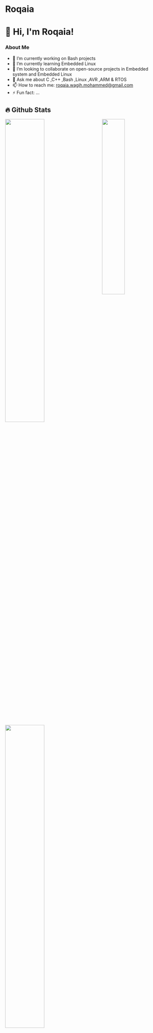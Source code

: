 # Roqaia
# 👋 Hi, I'm Roqaia!

### About Me
- 🔭 I’m currently working on Bash projects
- 🌱 I’m currently learning Embedded Linux
- 👯 I’m looking to collaborate on open-source projects in Embedded system and Embedded Linux
- 💬 Ask me about C ,C++ ,Bash ,Linux ,AVR ,ARM & RTOS
- 📫 How to reach me: roqaia.wagih.mohammed@gmail.com
- ⚡ Fun fact: ...

<!--
<details>
  <summary>📕 Blog Posts</summary>
  <br />
</details>
</div>
-->

## 🔥 Github Stats

<img align="right" width="38%" src="https://github.com/user-attachments/assets/94a95b07-5134-4db5-9f73-63eab8da8d7d"/>

  <a href="https://github.com/RoqaiaWagih"><img width="50%" src="https://github-readme-stats.vercel.app/api?username=Roqaia&theme=radical&title_color=ff3068?"></a>
  <a href="https://github.com/RoqaiaWagih"><img width="50%" src="http://github-readme-streak-stats.herokuapp.com/?user=Giingu&theme=radical&date_format=M%20j%5B%2C%20Y%5D&ring=ff3068&fire=ff3068&sideNums=ff3068"></a>

## 📘 open source projects that I contributed to 

<p align="left">
    <a href="https://github.com/AbdelrahmanMohsenMohamed1/V2V-Adaptive-Cruise-Control-STM32"><img width="25%" src="https://denvercoder1-github-readme-stats.vercel.app/api/pin/?username=AbdelrahmanMohsenMohamed1&repo=V2V-Adaptive-Cruise-Control-STM32&hide_border=true&bg_color=1F222E&title_color=F85D7F&icon_color=F8D866&theme=react&show_icons=false" alt="readme-typing-svg"></a>
  <a href="https://github.com/Tarek191020/FOTA-ADAS-Project"><img width="25%" src="https://denvercoder1-github-readme-stats.vercel.app/api/pin?username=Tarek191020&repo=FOTA-ADAS-Project&theme=react&bg_color=1F222E&title_color=F85D7F&icon_color=F8D866&hide_border=true&show_icons=false" alt="custom-icon-badges"></a>
</p>

<p align="left">
  <a href="https://github.com/RoqaiaWagih?tab=repositories&sort=stargazers"><img alt="All Repositories" title="All Repositories" src="https://custom-icon-badges.herokuapp.com/badge/-All%20Repos-2962FF?style=for-the-badge&logoColor=white&logo=repo"/></a>
</p>
<p align="right">
  
  <a href="https://github.com/RoqaiaWagih?tab=repositories&sort=stargazers">
    <img alt="total stars" title="Total stars on GitHub" src="https://custom-icon-badges.herokuapp.com/badge/dynamic/json?logo=star&host=formatted-dynamic-badges.herokuapp.com&formatter=metric&style=for-the-badge&color=55960c&labelColor=%23488207&label=stars&query=%24.stars&url=https%3A%2F%2Fapi.github-star-counter.workers.dev%2Fuser%2FRoqaia"/></a>
  <a href="https://github.com/RoqaiaWagih?tab=followers">
    <img alt="followers" title="Follow me on Github" src="https://custom-icon-badges.herokuapp.com/github/followers/Roqaia?color=236ad3&labelColor=1155ba&style=for-the-badge&logo=person-add&label=Follow&logoColor=white"/></a>


### Top Languages
![Top Languages](https://github-readme-stats.vercel.app/api/top-langs/?username=RoqaiaWagih&layout=compact)
### Connect with Me
- [LinkedIn](https://www.linkedin.com/in/roqaia-khalid-wagih-932804187/)
